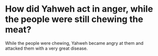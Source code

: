 # How did Yahweh act in anger, while the people were still chewing the meat?

While the people were chewing, Yahweh became angry at them and attacked them with a very great disease.
